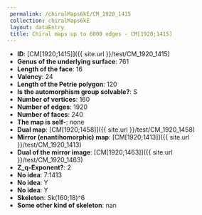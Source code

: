 ```yaml
--- 
 permalink: /chiralMaps6kE/CM_1920_1415 
 collection: chiralMaps6kE
 layout: dataEntry
 title: Chiral maps up to 6000 edges - CM[1920;1415]
---
```


- **ID**: [CM[1920;1415]]({{ site.url }}/test/CM_1920_1415)
- **Genus of the underlying surface**: 761
- **Length of the face**: 16
- **Valency**: 24
- **Length of the Petrie polygon**: 120
- **Is the automorphism group solvable?**: S
- **Number of vertices**: 160
- **Number of edges**: 1920
- **Number of faces**: 240
- **The map is self-**: none
- **Dual map**: [CM[1920;1458]]({{ site.url }}/test/CM_1920_1458)
- **Mirror (enantihomorphic) map**: [CM[1920;1413]]({{ site.url }}/test/CM_1920_1413)
- **Dual of the mirror image**: [CM[1920;1463]]({{ site.url }}/test/CM_1920_1463)
- **Z_q-Exponent?**: 2
- **No idea**:  7:1413
- **No idea**: Y
- **No idea**: Y
- **Skeleton**: Sk(160;18)^6
- **Some other kind of skeleton**: nan
